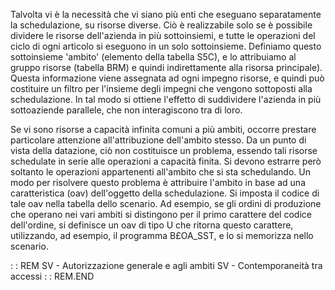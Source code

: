 Talvolta vi è la necessità che vi siano più enti che eseguano separatamente la schedulazione, su risorse diverse.
Ciò è realizzabile solo se è possibile dividere le risorse dell'azienda in più sottoinsiemi, e tutte le operazioni del ciclo di ogni articolo si eseguono in un solo sottoinsieme.
Definiamo questo sottoinsieme 'ambito' (elemento della tabella S5C), e lo attribuiamo al gruppo risorse (tabella BRM) e quindi indirettamente alla risorsa principale).
Questa informazione viene assegnata ad ogni impegno risorse, e quindi può costituire un filtro per l'insieme degli impegni che vengono sottoposti alla schedulazione.
In tal modo si ottiene l'effetto di suddividere l'azienda in più sottoaziende parallele, che non interagiscono tra di loro.

Se vi sono risorse a capacità infinita comuni a più ambiti, occorre prestare particolare attenzione all'attribuzione dell'ambito stesso. Da un punto di vista della datazione, ciò non costituisce un problema, essendo tali risorse schedulate in serie alle operazioni a capacità finita.
Si devono estrarre però soltanto le operazioni appartenenti all'ambito che si sta schedulando.
Un modo per risolvere questo problema è attribuire l'ambito in base ad una caratteristica (oav) dell'oggetto della schedulazione. Si imposta il codice di tale oav nella tabella dello scenario.
Ad esempio, se gli ordini di produzione che operano nei vari ambiti si distingono per il primo carattere del codice dell'ordine, si definisce un oav di tipo U che ritorna questo carattere, utilizzando, ad esempio, il programma B£OA_SST, e lo si memorizza nello scenario.


 :  : REM
SV - Autorizzazione generale e agli ambiti
SV - Contemporaneità tra accessi
 :  : REM.END
